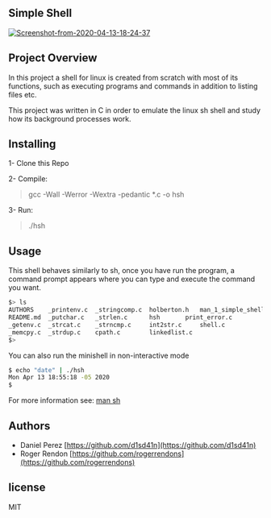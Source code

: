 ## Simple Shell

<a href="https://ibb.co/5KvDSFz"><img src="https://i.ibb.co/GHkw8T1/Screenshot-from-2020-04-13-18-24-37.png" alt="Screenshot-from-2020-04-13-18-24-37" border="0"></a>

## Project Overview
In this project a shell for linux is created from scratch with most of its functions, such as executing programs and commands in addition to listing files etc.

This project was written in C in order to emulate the linux sh shell and study how its background processes work.

## Installing
1- Clone this Repo

2- Compile: 
>  gcc -Wall -Werror -Wextra -pedantic *.c -o hsh

3- Run:
>  ./hsh
## Usage
This shell behaves similarly to sh, once you have run the program, a command prompt appears where you can type and execute the command you want.

```sh
$> ls
AUTHORS    _printenv.c	_stringcomp.c  holberton.h   man_1_simple_shell
README.md  _putchar.c	_strlen.c      hsh	     print_error.c
_getenv.c  _strcat.c	_strncmp.c     int2str.c     shell.c
_memcpy.c  _strdup.c	cpath.c        linkedlist.c
$>
```
You can also run the minishell in non-interactive mode

```sh
$ echo "date" | ./hsh
Mon Apr 13 18:55:18 -05 2020
$ 
```
For more information see: [man sh](https://linux.die.net/man/1/sh)

## Authors
* Daniel Perez [https://github.com/d1sd41n](https://github.com/d1sd41n)
* Roger Rendon [https://github.com/rogerrendons](https://github.com/rogerrendons)

## license
MIT


